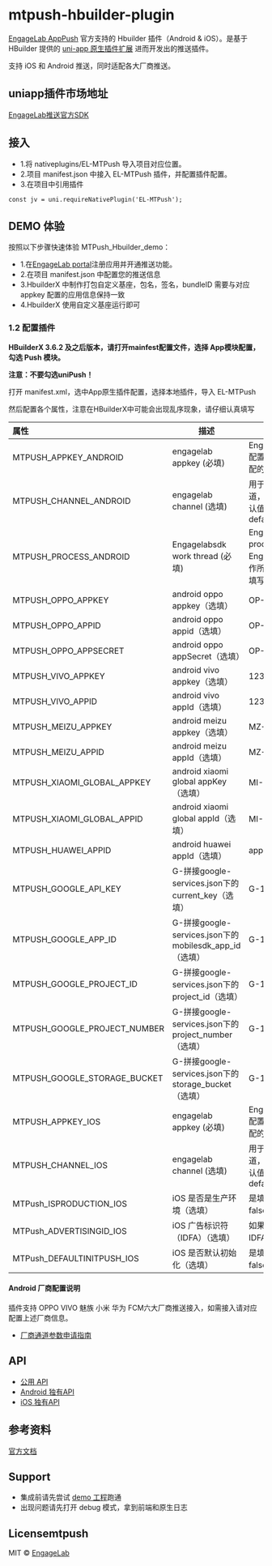 # mtpush-hbuilder-plugin

[EngageLab AppPush](https://www.engagelab.com/) 官方支持的 Hbuilder 插件（Android & iOS）。是基于 HBuilder 提供的 [uni-app 原生插件扩展](https://nativesupport.dcloud.net.cn/NativePlugin/README) 进而开发出的推送插件。

支持 iOS 和 Android 推送，同时适配各大厂商推送。

## uniapp插件市场地址
[EngageLab推送官方SDK](https://ext.dcloud.net.cn/plugin?id=10093)

## 接入
- 1.将 nativeplugins/EL-MTPush 导入项目对应位置。
- 2.项目 manifest.json 中接入 EL-MTPush 插件，并配置插件配置。
- 3.在项目中引用插件
```
const jv = uni.requireNativePlugin('EL-MTPush');
```


## DEMO 体验
按照以下步骤快速体验 MTPush_Hbuilder_demo：
- 1.在[EngageLab portal](https://www.engagelab.com/console/app-push)注册应用并开通推送功能。
- 2.在项目 manifest.json 中配置您的推送信息
- 3.HbuilderX 中制作打包自定义基座，包名，签名，bundleID 需要与对应 appkey 配置的应用信息保持一致
- 4.HbuilderX 使用自定义基座运行即可

### 1.2 配置插件

**HBuilderX 3.6.2 及之后版本，请打开mainfest配置文件，选择 App模块配置，勾选 Push 模块。**

**注意：不要勾选uniPush！**

打开 manifest.xml，选中App原生插件配置，选择本地插件，导入 EL-MTPush

然后配置各个属性，注意在HBuilderX中可能会出现乱序现象，请仔细认真填写

| 属性               | 描述                                            | 示例                               |
| :----------------- | ----------------------------------------------- | ---------------------------------- |
| MTPUSH_APPKEY_ANDROID | engagelab appkey (必填) | EngageLab portal配置应用信息时分配的AppKey  |
| MTPUSH_CHANNEL_ANDROID | engagelab channel (选填) | 用于统计分发渠道，不需要可填默认值developer-default |
| MTPUSH_PROCESS_ANDROID | Engagelabsdk work thread (必填) | Engagelab process，Engagelabsdk工作所在的进程，请填写 :remote  |
| MTPUSH_OPPO_APPKEY   | android oppo appkey（选填）                                  | OP-12345678 |
| MTPUSH_OPPO_APPID   | android oppo appid（选填）                                    | OP-12345678 |
| MTPUSH_OPPO_APPSECRET   | android oppo appSecret（选填）                            | OP-12345678 |
| MTPUSH_VIVO_APPKEY   | android vivo appkey（选填）                                  | 12345678 |
| MTPUSH_VIVO_APPID   | android vivo appId（选填）                                    | 12345678 |
| MTPUSH_MEIZU_APPKEY   | android meizu appkey（选填）                                | MZ-12345678 |
| MTPUSH_MEIZU_APPID   | android meizu appId（选填）                                  | MZ-12345678 |
| MTPUSH_XIAOMI_GLOBAL_APPKEY   | android xiaomi global appKey（选填）                | MI-12345678 |
| MTPUSH_XIAOMI_GLOBAL_APPID   | android xiaomi global appId（选填）                  | MI-12345678 |
| MTPUSH_HUAWEI_APPID   | android huawei appId（选填）                                | appid=12345678 |
| MTPUSH_GOOGLE_API_KEY  | G-拼接google-services.json下的current_key（选填）          | G-12345678 |
| MTPUSH_GOOGLE_APP_ID  | G-拼接google-services.json下的mobilesdk_app_id（选填）      | G-12345678 |
| MTPUSH_GOOGLE_PROJECT_ID  | G-拼接google-services.json下的project_id（选填）        | G-12345678 |
| MTPUSH_GOOGLE_PROJECT_NUMBER  | G-拼接google-services.json下的project_number（选填）| G-12345678 |
| MTPUSH_GOOGLE_STORAGE_BUCKET  | G-拼接google-services.json下的storage_bucket（选填）| G-12345678 |
|MTPUSH_APPKEY_IOS| engagelab appkey (必填)| EngageLab portal配置应用信息时分配的AppKey |
|MTPUSH_CHANNEL_IOS| engagelab channel (选填) |用于统计分发渠道，不需要可填默认值developer-default|
|MTPush_ISPRODUCTION_IOS|iOS 是否是生产环境（选填）|是填true,不是填false或者不填|
|MTPush_ADVERTISINGID_IOS|iOS 广告标识符（IDFA）（选填）| 如果不需要使用IDFA，可不填|
|MTPush_DEFAULTINITPUSH_IOS| iOS 是否默认初始化（选填）|是填true，不是填false或者不填|


#### Android 厂商配置说明
插件支持 OPPO VIVO 魅族 小米 华为 FCM六大厂商推送接入，如需接入请对应配置上述厂商信息。

- [厂商通道参数申请指南](https://jiguang-docs.yuque.com/staff-mg3p4r/vc4ysl/ca9ssa1c4izt4b5u?singleDoc#)

## API
- [公用 API](https://github.com/DevEngageLab/engagelab-uniapp-plugin/blob/main/doc/API.md)
- [Android 独有API](https://github.com/DevEngageLab/engagelab-uniapp-plugin/blob/main/doc/ANDROID.md)
- [iOS 独有API](https://github.com/DevEngageLab/engagelab-uniapp-plugin/blob/main/doc/IOS.md)

## 参考资料

[官方文档](https://www.engagelab.com/push)

## Support
- 集成前请先尝试 [demo 工程](https://github.com/DevEngageLab/engagelab-uniapp-plugin/tree/main/MTPush_Hbuilder_Demo)跑通
- 出现问题请先打开 debug 模式，拿到前端和原生日志

## Licensemtpush

MIT © [EngageLab](/license)
